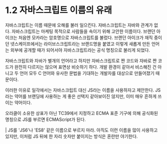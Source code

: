 # 1.2 자바스크립트 이름의 유래

자바스크립트는 이름 때문에 오해를 불러 일으킨다.
자바스크립트는 자바와 관계가 없다.
자바스크립트는 마케팅 목적으로 사람들을 속이기 위해 고안한 이름이다. 브랜던 아이크는 처음엔 모카라는 암호명으로 자바스크립트를 불렀다. 브랜던 아이크가 재직 중이던 넷스케이프에서는 라이브스크립트라는 브랜드명을 붙였고 이렇게 새롭게 만든 언어는 외부에 공개할 때가 되어서야 자바스크립트라는 공식 명칭으로 불리게 되었다.

자바스크립트와 자바가 별개의 언어라고 하지만 자바스크립트로 짠 코드와 자바로 짠 코드가 완전히 다르지는 않으며 표면상 비슷하기 하다. 개발 환경이 같아서 비스해진 건 아니고 두 언어 모두 C 언어와 유사한 문법을 기대하는 개발자를 대상으로 만들어졌기 때문이다.

이러한 이유로 일각에서는 자바스크립트 대신 JS라는 이름을 사용하자고 제안한다. JS라는 약어를 브랜딩에 사용하는 게 좋은 선택지 같아보이진 않지만, 이미 매우 흔하게 쓰이는 약어이다.

오라클이 소유한 상표가 아닌 TC39에서 지정하고 ECMA 표준 기구에 의해 공식화된 명칭으로 JS를 부르면 ECMAScript가 된다. 

| JS를 'JS6'나 'ES8' 같은 이름으로 부르지 마라. 아직도 이런 이름을 많이 사용하고 있지만, 이처럼 JS 뒤에 한 자리 숫자만 붙이지는 방식은 혼란만 야기한다.
